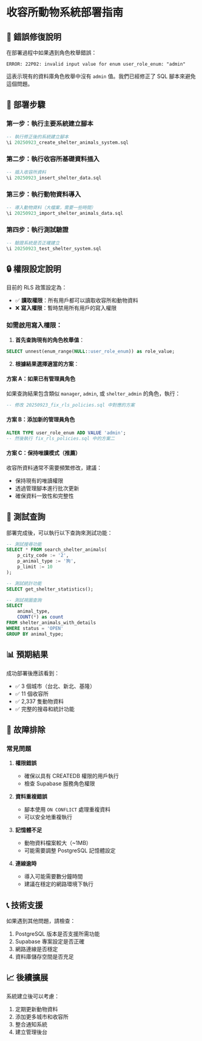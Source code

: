 # 收容所動物系統部署指南

## 🚨 錯誤修復說明

在部署過程中如果遇到角色枚舉錯誤：
```
ERROR: 22P02: invalid input value for enum user_role_enum: "admin"
```

這表示現有的資料庫角色枚舉中沒有 `admin` 值。我們已經修正了 SQL 腳本來避免這個問題。

## 📝 部署步驟

### 第一步：執行主要系統建立腳本
```sql
-- 執行修正後的系統建立腳本
\i 20250923_create_shelter_animals_system.sql
```

### 第二步：執行收容所基礎資料插入
```sql
-- 插入收容所資料
\i 20250923_insert_shelter_data.sql
```

### 第三步：執行動物資料導入
```sql
-- 導入動物資料（大檔案，需要一些時間）
\i 20250923_import_shelter_animals_data.sql
```

### 第四步：執行測試驗證
```sql
-- 驗證系統是否正確建立
\i 20250923_test_shelter_system.sql
```

## 🔒 權限設定說明

目前的 RLS 政策設定為：
- ✅ **讀取權限**：所有用戶都可以讀取收容所和動物資料
- ❌ **寫入權限**：暫時禁用所有用戶的寫入權限

### 如需啟用寫入權限：

1. **首先查詢現有的角色枚舉值**：
```sql
SELECT unnest(enum_range(NULL::user_role_enum)) as role_value;
```

2. **根據結果選擇適當的方案**：

#### 方案 A：如果已有管理員角色
如果查詢結果包含類似 `manager`, `admin`, 或 `shelter_admin` 的角色，執行：
```sql
-- 修改 20250923_fix_rls_policies.sql 中對應的方案
```

#### 方案 B：添加新的管理員角色
```sql
ALTER TYPE user_role_enum ADD VALUE 'admin';
-- 然後執行 fix_rls_policies.sql 中的方案二
```

#### 方案 C：保持唯讀模式（推薦）
收容所資料通常不需要頻繁修改，建議：
- 保持現有的唯讀權限
- 透過管理腳本進行批次更新
- 確保資料一致性和完整性

## 🧪 測試查詢

部署完成後，可以執行以下查詢來測試功能：

```sql
-- 測試搜尋功能
SELECT * FROM search_shelter_animals(
    p_city_code := '2',
    p_animal_type := '狗',
    p_limit := 10
);

-- 測試統計功能
SELECT get_shelter_statistics();

-- 測試視圖查詢
SELECT 
    animal_type,
    COUNT(*) as count
FROM shelter_animals_with_details 
WHERE status = 'OPEN'
GROUP BY animal_type;
```

## 📊 預期結果

成功部署後應該看到：
- ✅ 3 個城市（台北、新北、基隆）
- ✅ 11 個收容所
- ✅ 2,337 隻動物資料
- ✅ 完整的搜尋和統計功能

## 🔧 故障排除

### 常見問題

1. **權限錯誤**
   - 確保以具有 CREATEDB 權限的用戶執行
   - 檢查 Supabase 服務角色權限

2. **資料重複錯誤**
   - 腳本使用 `ON CONFLICT` 處理重複資料
   - 可以安全地重複執行

3. **記憶體不足**
   - 動物資料檔案較大（~1MB）
   - 可能需要調整 PostgreSQL 記憶體設定

4. **連線逾時**
   - 導入可能需要數分鐘時間
   - 建議在穩定的網路環境下執行

## 📞 技術支援

如果遇到其他問題，請檢查：
1. PostgreSQL 版本是否支援所需功能
2. Supabase 專案設定是否正確
3. 網路連線是否穩定
4. 資料庫儲存空間是否充足

## 📈 後續擴展

系統建立後可以考慮：
1. 定期更新動物資料
2. 添加更多城市和收容所
3. 整合通知系統
4. 建立管理後台
